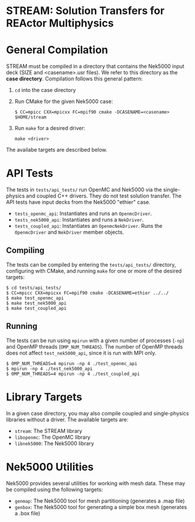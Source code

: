 # STREAM: Solution Transfers for REActor Multiphysics

# General Compilation

STREAM must be compiled in a directory that contains the Nek5000 input deck (SIZE and \<casename\>.usr files).  We 
refer to this directory as the **case directory**.  Compilation follows this general pattern:

  1. `cd` into the case directory

  2. Run CMake for the given Nek5000 case:

     `$ CC=mpicc CXX=mpicxx FC=mpif90 cmake -DCASENAME=<casename> $HOME/stream`
   
  3. Run `make` for a desired driver:

     `make <driver>`
     
The availabe targets are described below.

# API Tests

The tests in `tests/api_tests/` run OpenMC and Nek5000 via the single-physics and coupled C++ drivers.  They do not test
solution transfer.  The API tests have input decks from the Nek5000 "ethier" case.

* `tests_openmc_api`: Instantiates and runs an `OpenmcDriver`.
* `tests_nek5000_api`: Instantiates and runs a `NekDriver`.
* `tests_coupled_api`: Instantiates an `OpenmcNekDriver`.  Runs the `OpenmcDriver` and `NekDriver` member objects.

## Compiling

The tests can be compiled by entering the `tests/api_tests/` directory, configuring with CMake, and running `make` for
one or more of the desired targets:

``` Console
$ cd tests/api_tests/
$ CC=mpicc CXX=mpicxx FC=mpif90 cmake -DCASENAME=ethier ../../
$ make test_openmc_api
$ make test_nek5000_api
$ make test_coupled_api
```

## Running

The tests can be run using `mpirun` with a given number of processes (`-np`) and OpenMP threads (`OMP_NUM_THREADS`).
The number of OpenMP threads does not affect `test_nek5000_api`, since it is run with MPI only.  

``` Console
$ OMP_NUM_THREADS=4 mpirun -np 4 ./test_openmc_api
$ mpirun -np 4 ./test_nek5000_api
$ OMP_NUM_THREADS=4 mpirun -np 4 ./test_coupled_api
```

# Library Targets
 
In a given case directory, you may also compile coupled and single-physics libraries without a driver.  The available 
targets are:
* `stream`: The STREAM library
* `libopenmc`: The OpenMC library
* `libnek5000`: The Nek5000 library

# Nek5000 Utilities

Nek5000 provides several utilities for working with mesh data.  These may be compiled using the following
targets:
* `genmap`: The Nek5000 tool for mesh partitioning (generates a .map file)
* `genbox`: The Nek5000 tool for generating a simple box mesh (generates a .box file)
